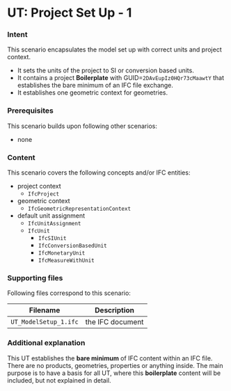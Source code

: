 
# UT: Project Set Up - 1

### Intent

This scenario encapsulates the model set up with correct units and project context. 
- It sets the units of the project to SI or conversion based units.
- It contains a project **Boilerplate** with GUID=`2DAvEupIz0HQr73cMaawtY` that establishes the bare minimum of an IFC file exchange.
- It establishes one geometric context for geometries.

### Prerequisites

This scenario builds upon following other scenarios:
- none

### Content

This scenario covers the following concepts and/or IFC entities:
- project context
  - `IfcProject`
- geometric context
  - `IfcGeometricRepresentationContext`
- default unit assignment
  - `IfcUnitAssignment`
  - `IfcUnit`
    - `IfcSIUnit`
	- `IfcConversionBasedUnit`
	- `IfcMonetaryUnit`
	- `IfcMeasureWithUnit`

### Supporting files

Following files correspond to this scenario:

| Filename                          | Description                               |
|-----------------------------------|-------------------------------------------|
| `UT_ModelSetup_1.ifc`             | the IFC document							|

### Additional explanation

This UT establishes the **bare minimum** of IFC content within an IFC file.
There are no products, geometries, properties or anything inside.
The main purpose is to have a basis for all UT, where this **boilerplate** content will be included, but not explained in detail.